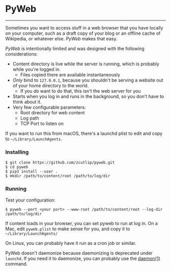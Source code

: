 # PyWeb
-------
Sometimes you want to access stuff in a web browser that you have locally on your computer, such as a draft copy of your blog or an offline cache of Wikipedia, or whatever else. *PyWeb* makes that easy.

*PyWeb* is intentionally limited and was designed with the following considerations:

- Content directory is live while the server is running, which is probably while you're logged in.
	- Files copied there are available instantaneously
- *Only* bind to `127.0.0.1`, because you shouldn't be serving a website out of your home directory to the world.
	- If you *do* want to do that, this isn't the web server for you
- Starts when you log in and runs in the background, so you don't have to think about it.
- Very few configurable parameters:
	- Root directory for web content
	- Log path
	- TCP Port to listen on

If you want to run this from macOS, there's a launchd plist to edit and copy to `~/Library/LaunchAgents`.

### Installing

```
$ git clone https://github.com/zcutlip/pyweb.git
$ cd pyweb
$ pip3 install --user .
$ mkdir /path/to/content/root /path/to/log/dir
```

### Running

Test your configuration:

```
$ pyweb --port <your port> --www-root /path/to/content/root --log-dir /path/to/log/dir
```

If content loads in your browser, you can set pyweb to run at log in. On a Mac, edit `pyweb.plist` to make sense for you, and copy it to `~/Library/LaunchAgents/`

On Linux, you can probably have it run as a cron job or similar.

PyWeb doesn't daemonize because daemonizing is deprecated under `launchd`. If you need it to daemonize, you can probably use the [daemon(1)](http://www.libslack.org/daemon/) command.


